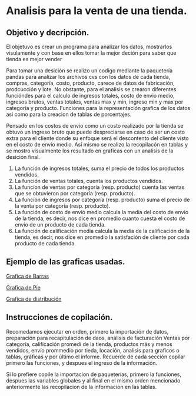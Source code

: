 # Analisis para la venta de una tienda.

## Objetivo y decripción.
El objetuvo es crear un programa para analizar los datos, mostrarlos visulamente y con base en ellos tomar la mejor deción para saber que tienda es mejor vender

Para tomar una desición se realizo un codigo mediante la paquetería pandas para analizar los archivos cvs con los datos de cada tienda, compras, categoría, costo, producto, carece de datos de fabricación, prodcucción y lote. No obstante, para el analisis se crearon diferentes funcióndes para el calculo de ingresos totales, costo de envio medio, ingresos brutos, ventas totales, ventas max y min, ingreso min y max por categoría y producto. Funciones para la representación grafica de los datos asi como para la creacion de tablas de porcentajes.

Pensado en los costos de envio como un costo realizado por la tienda se obtuvo un ingreso bruto que puede despreciarse en caso de ser un costo extra para el cliente donde su enfoque será el descontento del cliente visto en el costo de envio medio. Así mismo se realizo la recopilacón en tablas y se mostro visualmente los resultado en grafícas con un analisis de la desición final.

1. La función de ingresos totales, suma el precio de todos los productos vendidos.
2. La función de ventas totales, cuenta los productos vendidos.
3. La funcíon de ventas por categoría (resp. producto) cuenta las ventas que se obtuvieron por categoría (resp. producto).
4. La funcíon de ingresos por categoría (resp. producto) suma el precio de la venta por categoría (resp. producto).
5. La función de costo de envió medio calcula la media del costo de envio de la tienda, es decir, nos dice en promedio cuanto cuesta el costo de envio de un producto de cada tienda.
6. La función de calificación media calcula la media de la calificación de la tienda, es decir, nos dice en promedio la satisfación de cliente por cada producto de cada tienda.

## Ejemplo de las graficas usadas.

[Grafica de Barras](challenge-para-decidir-venta/images/grafo-barras.png)

[Grafica de Pie](challenge-para-decidir-venta/images/grafo-pie.png)

[Grafica de distribución](challenge-para-decidir-venta/images/grafo-distribucion.png)

## Instrucciones de copilación.

Recomedamos ejecutar en orden, primero la importación de datos, preparación para recapitulación de daos, análisis de facturación Ventas por categoría, calificación promedi de la tienda, productos más y menos vendidos, envío prommedio por tieda, locación, analisis para graficos o tablas, gráficas y por último el informe. Recuerde de cada sección copilar primero las funciones, y despues el ingreso de la información.

Si lo prefiere copile la importacion de paqueterías, primero la funciones, despues las variables globales y al final en el mismo orden mencionado anteriormente las recopilacion de la informacion en las tablas.
